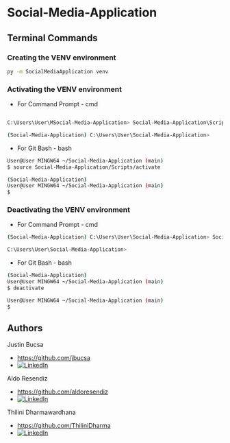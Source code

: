 # Social-Media-Application

## Terminal Commands

### Creating the VENV environment

```bash
py -m SocialMediaApplication venv
```

    
### Activating the VENV environment

- For Command Prompt - cmd
    
```bash

C:\Users\User\MSocial-Media-Application> Social-Media-Application\Scripts\activate.bat

(Social-Media-Application) C:\Users\User\Social-Media-Application> 

```
   
- For Git Bash - bash
    
```bash
User@User MINGW64 ~/Social-Media-Application (main)
$ source Social-Media-Application/Scripts/activate

(Social-Media-Application) 
User@User MINGW64 ~/Social-Media-Application (main)
$ 

``` 

### Deactivating the VENV environment


- For Command Prompt - cmd

```bash
(Social-Media-Application) C:\Users\User\Social-Media-Application> Social-Media-Application\Scripts\deactivate.bat

C:\Users\User\Social-Media-Application> 

```
   
- For Git Bash - bash
    
```bash
(Social-Media-Application) 
User@User MINGW64 ~/Social-Media-Application (main)
$ deactivate

User@User MINGW64 ~/Social-Media-Application (main)
$ 

```




## Authors

Justin Bucsa
- https://github.com/jbucsa
- [![LinkedIn][linkedin-shield]][linkedin-url-Bucsa]

Aldo Resendiz
- https://github.com/aldoresendiz   
- [![LinkedIn][linkedin-shield]][linkedin-Aldoresendiz]

Thilini Dharmawardhana
- https://github.com/ThiliniDharma
- [![LinkedIn][linkedin-shield]][linkedin-Dharmawardhana]



[linkedin-shield]: https://img.shields.io/badge/-LinkedIn-black.svg?style=for-the-badge&logo=linkedin&colorB=555
[linkedin-url-Bucsa]: https://www.linkedin.com/in/justin-bucsa
[linkedin-Aldoresendiz]: https://www.linkedin.com/in/aldoresendiz/
[linkedin-Dharmawardhana]: https://www.linkedin.com/in/thilini-dharmawardhana-b4715717/
